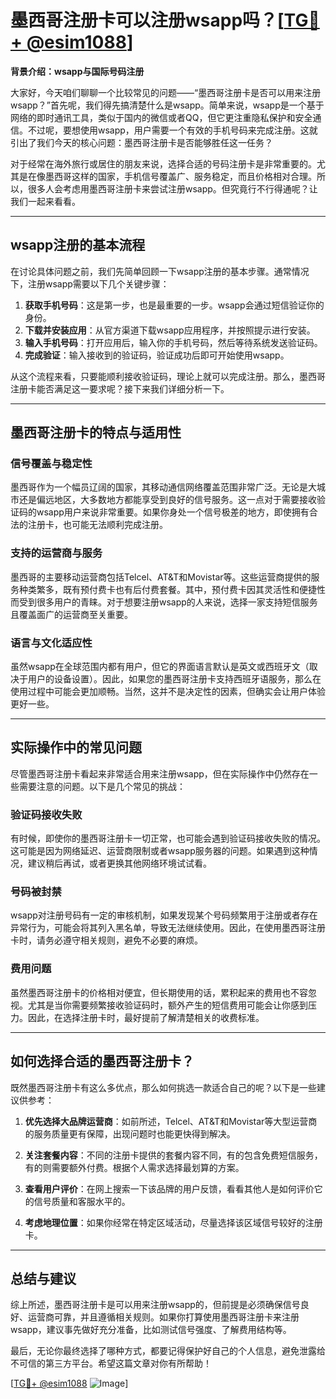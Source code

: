 # 墨西哥注册卡可以注册wsapp吗？[[TG💪+ @esim1088](https://t.me/s/esim1088)]

**背景介绍：wsapp与国际号码注册**

大家好，今天咱们聊聊一个比较常见的问题——“墨西哥注册卡是否可以用来注册wsapp？”首先呢，我们得先搞清楚什么是wsapp。简单来说，wsapp是一个基于网络的即时通讯工具，类似于国内的微信或者QQ，但它更注重隐私保护和安全通信。不过呢，要想使用wsapp，用户需要一个有效的手机号码来完成注册。这就引出了我们今天的核心问题：墨西哥注册卡是否能够胜任这一任务？

对于经常在海外旅行或居住的朋友来说，选择合适的号码注册卡是非常重要的。尤其是在像墨西哥这样的国家，手机信号覆盖广、服务稳定，而且价格相对合理。所以，很多人会考虑用墨西哥注册卡来尝试注册wsapp。但究竟行不行得通呢？让我们一起来看看。

---

## wsapp注册的基本流程

在讨论具体问题之前，我们先简单回顾一下wsapp注册的基本步骤。通常情况下，注册wsapp需要以下几个关键步骤：

1. **获取手机号码**：这是第一步，也是最重要的一步。wsapp会通过短信验证你的身份。
2. **下载并安装应用**：从官方渠道下载wsapp应用程序，并按照提示进行安装。
3. **输入手机号码**：打开应用后，输入你的手机号码，然后等待系统发送验证码。
4. **完成验证**：输入接收到的验证码，验证成功后即可开始使用wsapp。

从这个流程来看，只要能顺利接收验证码，理论上就可以完成注册。那么，墨西哥注册卡能否满足这一要求呢？接下来我们详细分析一下。

---

## 墨西哥注册卡的特点与适用性

### **信号覆盖与稳定性**
墨西哥作为一个幅员辽阔的国家，其移动通信网络覆盖范围非常广泛。无论是大城市还是偏远地区，大多数地方都能享受到良好的信号服务。这一点对于需要接收验证码的wsapp用户来说非常重要。如果你身处一个信号极差的地方，即使拥有合法的注册卡，也可能无法顺利完成注册。

### **支持的运营商与服务**
墨西哥的主要移动运营商包括Telcel、AT&T和Movistar等。这些运营商提供的服务种类繁多，既有预付费卡也有后付费套餐。其中，预付费卡因其灵活性和便捷性而受到很多用户的青睐。对于想要注册wsapp的人来说，选择一家支持短信服务且覆盖面广的运营商至关重要。

### **语言与文化适应性**
虽然wsapp在全球范围内都有用户，但它的界面语言默认是英文或西班牙文（取决于用户的设备设置）。因此，如果您的墨西哥注册卡支持西班牙语服务，那么在使用过程中可能会更加顺畅。当然，这并不是决定性的因素，但确实会让用户体验更好一些。

---

## 实际操作中的常见问题

尽管墨西哥注册卡看起来非常适合用来注册wsapp，但在实际操作中仍然存在一些需要注意的问题。以下是几个常见的挑战：

### **验证码接收失败**
有时候，即使你的墨西哥注册卡一切正常，也可能会遇到验证码接收失败的情况。这可能是因为网络延迟、运营商限制或者wsapp服务器的问题。如果遇到这种情况，建议稍后再试，或者更换其他网络环境试试看。

### **号码被封禁**
wsapp对注册号码有一定的审核机制，如果发现某个号码频繁用于注册或者存在异常行为，可能会将其列入黑名单，导致无法继续使用。因此，在使用墨西哥注册卡时，请务必遵守相关规则，避免不必要的麻烦。

### **费用问题**
虽然墨西哥注册卡的价格相对便宜，但长期使用的话，累积起来的费用也不容忽视。尤其是当你需要频繁接收验证码时，额外产生的短信费用可能会让你感到压力。因此，在选择注册卡时，最好提前了解清楚相关的收费标准。

---

## 如何选择合适的墨西哥注册卡？

既然墨西哥注册卡有这么多优点，那么如何挑选一款适合自己的呢？以下是一些建议供参考：

1. **优先选择大品牌运营商**：如前所述，Telcel、AT&T和Movistar等大型运营商的服务质量更有保障，出现问题时也能更快得到解决。
   
2. **关注套餐内容**：不同的注册卡提供的套餐内容不同，有的包含免费短信服务，有的则需要额外付费。根据个人需求选择最划算的方案。

3. **查看用户评价**：在网上搜索一下该品牌的用户反馈，看看其他人是如何评价它的信号质量和客服水平的。

4. **考虑地理位置**：如果你经常在特定区域活动，尽量选择该区域信号较好的注册卡。

---

## 总结与建议

综上所述，墨西哥注册卡是可以用来注册wsapp的，但前提是必须确保信号良好、运营商可靠，并且遵循相关规则。如果你打算使用墨西哥注册卡来注册wsapp，建议事先做好充分准备，比如测试信号强度、了解费用结构等。

最后，无论你最终选择了哪种方式，都要记得保护好自己的个人信息，避免泄露给不可信的第三方平台。希望这篇文章对你有所帮助！

[[TG💪+ @esim1088](https://t.me/s/esim1088) ![Image](https://i.postimg.cc/4NQfJmqS/Snipaste-2025-05-13-00-14-12.png)]